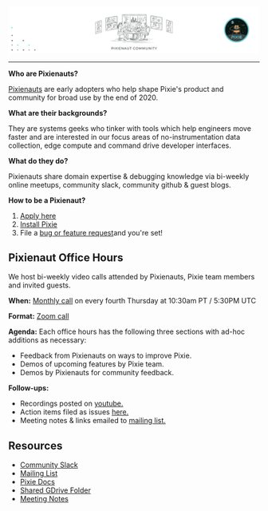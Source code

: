 <p align="center">

  ![Pixie!](pixienaut_banner_v2.png)

</p>

---

**Who are Pixienauts?** 

[Pixienauts](https://pixielabs.ai/community) are early adopters who help shape Pixie's product and community for broad use by the end of 2020.  

**What are their backgrounds?** 

They are systems geeks who tinker with tools which help engineers move faster and are interested in our focus areas of no-instrumentation data collection, edge compute and command drive developer interfaces.

**What do they do?** 

Pixienauts share domain expertise & debugging knowledge via bi-weekly online meetups, community slack, community github & guest blogs.

**How to be a Pixienaut?** 

1. [Apply here](https://pixielabs.ai/community)
2. [Install Pixie](https://work.withpixie.ai/)
3.  File a [bug or feature request](https://github.com/pixie-labs/pixie/issues)and you're set!


## Pixienaut Office Hours

We host bi-weekly video calls attended by Pixienauts, Pixie team members and invited guests.

**When:** [Monthly call](https://calendar.google.com/calendar?cid=cGl4aWVsYWJzLmFpXzFvODd2anQ3OG1yNnFhbThnYTNwaHYxZGU0QGdyb3VwLmNhbGVuZGFyLmdvb2dsZS5jb20) on every fourth Thursday at 10:30am PT / 5:30PM UTC

**Format:** [Zoom call](https://zoom.us/j/6604264204)

**Agenda:** Each office hours has the following three sections with ad-hoc additions as necessary: 
- Feedback from Pixienauts on ways to improve Pixie.
- Demos of upcoming features by Pixie team.
- Demos by Pixienauts for community feedback.

**Follow-ups:** 
- Recordings posted on [youtube.](https://www.youtube.com/channel/UCOMCDRvBVNIS0lCyOmst7eg/videos)
- Action items filed as issues [here.](https://github.com/pixie-labs/pixie/issues)
- Meeting notes & links emailed to [mailing list.](mailto:pixienauts@pixielabs.ai)



## Resources

- [Community Slack](https://slackin.withpixie.ai/)
- [Mailing List](mailto:pixienauts@pixielabs.ai)
- [Pixie Docs](https://work.withpixie.ai/docs)
- [Shared GDrive Folder](https://drive.google.com/drive/folders/0AMBzBO92FQaUUk9PVA)
- [Meeting Notes](https://drive.google.com/drive/folders/1FPX1yi9o87KGVK1icvDpnoLHicvHhuyk)
